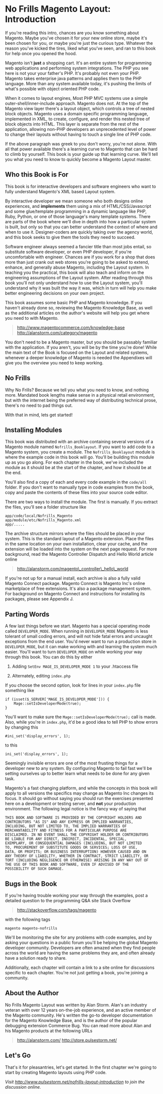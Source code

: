 No Frills Magento Layout: Introduction
==================================================	

If you're reading this intro, chances are you know something about Magento.  Maybe you've chosen it for your new online store, maybe it's been chosen for you, or maybe you're just the curious type.  Whatever the reason you've kicked the tires, liked what you've seen, and ran to this book for help once you opened the hood.

Magento isn't **just** a shopping cart.  It's an entire system for programming web applications and performing system integrations.  The PHP you see here is not your your father's PHP.  It's probably not even your PHP.  Magento takes enterprise java patterns and applies them to the PHP language.  More than any system available today, it's pushing the limits of what's possible with object oriented PHP code. 

When it comes to layout engines, Most PHP MVC systems use a simple outer-shell/inner-include approach.  Magento does not.  At the top of the Magento view layer there's a layout object, which controls a tree of nested block objects. Magento uses a domain specific programming language, implemented in XML, to create, configure, and render this nested tree of block objects into HTML.  This layer is separate from the rest of the application, allowing non-PHP developers an unprecedented level of power to change their layouts without having to touch a single line of PHP code.

If the above paragraph was greek to you don't worry, you're not alone.  With all that power available there's a learning curve to Magento that can be hard to climb by yourself.   This book is your guide up that learning curve.  We'll tell you what you need to know to quickly become a Magento Layout master.


Who this Book is For
--------------------------------------------------
This book is for interactive developers and software engineers who want to fully understand Magento's XML based Layout system.

By interactive developer we mean someone who both designs online experiences, and **implements** them using a mix of HTML/CSS/Javascript and some glue/template programming in a dynamic language like PHP, Ruby, Python, or one of those language's many template systems.  There are parts of the book where we'll dive in depth into how a particular system is built, but only so that you can better understand the context of where and when to use it.  Designer-coders are quickly taking over the agency world, and this book seeks to give them the tools they need to succeed.

Software engineer always seemed a fancier title than most jobs entail, so substitute software developer, or even PHP developer, if you're uncomfortable with engineer.  Chances are if you work for a shop that does more than just crank out web stores you're going to be asked to extend, enhance, and generally abuse Magento, including the Layout system.  In teaching you the practical, this book will also teach and inform on the engineering assumptions of the Layout system.  After reading through this book you'll not only understand how to use the Layout system, you'll understand why it was built the way it was, which in turn will help you make better engineering decisions on your own project. 

This book assumes some basic PHP and Magento knowledge.  If you haven't already done so, reviewing the Magento Knowledge Base, as well as the additional articles on the author's website will help you get where you need to with Magento.

> http://www.magentocommerce.com/knowledge-base	
> http://alanstorm.com/category/magento

You don't need to be a Magento master, but you should be passably familiar with the application.  If you aren't, you will be by the time you're done!  While the main text of the Book is focused on the Layout and related systems, whenever a deeper knowledge of Magento is needed the Appendixes will give you the overview you  need to keep working. 
	
No Frills
--------------------------------------------------
Why No Frills?  Because we tell you what you need to know, and nothing more.  Mandated book lengths make sense in a physical retail environment, but with the internet being the preferred way of distributing technical prose, there's no need to pad things out.  

With that in mind, lets get started!

Installing Modules
--------------------------------------------------
This book was distributed with an archive containing several versions of a Magento module named <code>Nofrills\_Booklayout</code>.  If you want to add code to a Magento system, you create a module.  The <code>Nofrills\_Booklayout</code> module is where the example code in this book will go.  You'll be building this module up as you go along.  For each chapter in the book, we've included the module as it should be at the start of the chapter, and how it should be at the end.  

You'll also find a copy of each and every code example in the <code>code/all</code> folder. If you don't want to manually type in code examples from the book, copy and paste the contents of these files into your source code editor. 

There are two ways to install the module.  The first is manually.  If you extract the files, you'll see a folder structure like

	app/code/local/Nofrills_Magento
	app/module/etc/Nofrills_Magento.xml
	app/.....

The archive structure mirrors where the files should be placed in your system.  This is the standard layout of a Magento extension.  Place the files in the same location on your own installation, clear your cache, and the extension will be loaded into the system on the next page request. For more background, read the Magento Controller Dispatch and Hello World article online

> http://alanstorm.com/magento\_controller\_hello\_world
	
If you're not up for a manual install, each archive is also a fully valid Magento Connect package.  Magento Connect is Magento Inc's online marketplace of free extensions.  It's also a package management system.  For background on Magento Connect and instructions for installing its packages, please see Appendix J.

Parting Words
--------------------------------------------------
A few last things before we start.  Magento has a special operating mode called <code>DEVELOPER\_MODE</code>.  When running in <code>DEVELOPER\_MODE</code> Magento is less tolerant of small coding errors, and will not hide fatal errors and uncaught exceptions from the end user.  You'd never want to run a production store in <code>DEVELOPER\_MODE</code>, but it can make working with and learning the system much easier.  You'll want to turn <code>DEVELOPER\_MODE</code> on while working your way through this book.  You can do this by either

1. Adding <code>SetEnv MAGE\_IS\_DEVELOPER_MODE 1</code> to your .htaccess file

2. Alternately, editing <code>index.php</code>

If you choose the second option, look for lines in your <code>index.php</code> file something like

	if (isset($_SERVER['MAGE_IS_DEVELOPER_MODE'])) {
		Mage::setIsDeveloperMode(true);
	}
	
You'll want to make sure the <code>Mage::setIsDeveloperMode(true);</code> call is made.  Also, while you're in <code>index.php</code>, it'd be a good idea to tell PHP to show errors by changing this

	#ini_set('display_errors', 1);
	
to this

	ini_set('display_errors', 1);

Seemingly invisible errors are one of the most frusting things for a developer new to any system.  By configuring Magento to fail fast we'll be setting ourselves up to better learn what needs to be done for any given task.

Magento's a fast changing platform, and while the concepts in this book will apply to all versions the specifics may change as Magento Inc changes its focus.  It should go without saying you should run the exercises presented here on a development or testing server, and **not** your production environment.  The following legal notice is the fancy way of saying that

	THIS BOOK AND SOFTWARE IS PROVIDED BY THE COPYRIGHT HOLDERS AND
	CONTRIBUTORS "AS IS" AND ANY EXPRESS OR IMPLIED WARRANTIES,
	INCLUDING, BUT NOT LIMITED TO, THE IMPLIED WARRANTIES OF
	MERCHANTABILITY AND FITNESS FOR A PARTICULAR PURPOSE ARE
	DISCLAIMED. IN NO EVENT SHALL THE COPYRIGHT HOLDER OR CONTRIBUTORS
	BE LIABLE FOR ANY DIRECT, INDIRECT, INCIDENTAL, SPECIAL,
	EXEMPLARY, OR CONSEQUENTIAL DAMAGES (INCLUDING, BUT NOT LIMITED
	TO, PROCUREMENT OF SUBSTITUTE GOODS OR SERVICES; LOSS OF USE,
	DATA, OR PROFITS; OR BUSINESS INTERRUPTION) HOWEVER CAUSED AND ON
	ANY THEORY OF LIABILITY, WHETHER IN CONTRACT, STRICT LIABILITY, OR
	TORT (INCLUDING NEGLIGENCE OR OTHERWISE) ARISING IN ANY WAY OUT OF
	THE USE OF THIS BOOK AND SOFTWARE, EVEN IF ADVISED OF THE
	POSSIBILITY OF SUCH DAMAGE.

Bugs in the Book
--------------------------------------------------
If you're having trouble working your way through the examples, post a detailed question to the programming Q&A site Stack Overflow 

> http://stackoverflow.com/tags/magento
	
with the following tags

	magento magento-nofrills

We'll be monitoring the site for any problems with code examples, and by asking your questions in a public forum you'll be helping the global Magento developer community.  Developers are often amazed when they find people across the world are having the same problems they are, and often already have a solution ready to share. 

Additionally, each chapter will contain a link to a site online for discussions specific to each chapter.  You're not just getting a book, you're joining a community.


About the Author
--------------------------------------------------
No Frills Magento Layout was written by Alan Storm.  Alan's an industry veteran with over 12 years on-the-job experience, and an active member of the Magento community.  He's written the go-to developer documentation for the Magento Knowledge Base, and is the author of the popular debugging extension Commerce Bug.  You can read more about Alan and his Magento products at the following URLs

> http://alanstorm.com/
> http://store.pulsestorm.net/

Let's Go
--------------------------------------------------
That's it for pleasantries, let's get started.  In the first chapter we're going to start by creating Magento layouts using PHP code. 

*Visit http://www.pulsestorm.net/nofrills-layout-introduction to join the discussion online.*